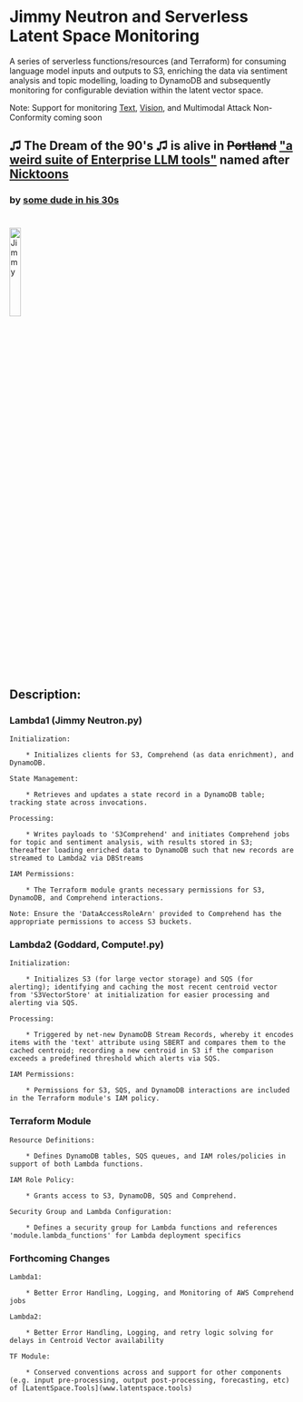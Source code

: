 # Jimmy Neutron and Serverless Latent Space Monitoring
A series of serverless functions/resources (and Terraform) for consuming language model inputs and outputs to S3, enriching the data via sentiment analysis and topic modelling, loading to DynamoDB and subsequently monitoring for configurable deviation within the latent vector space.

Note: Support for monitoring [Text](https://www.zeroday.tools/), [Vision](https://github.com/Zoky-2020/SGA), and Multimodal Attack Non-Conformity coming soon


## ♫ The Dream of the 90's ♫ is alive in ~~Portland~~ ["a weird suite of Enterprise LLM tools"](https://github.com/users/rabbidave/projects/1) named after [Nicktoons](https://en.wikipedia.org/wiki/Nicktoons)
### by [some dude in his 30s](https://www.linkedin.com/in/davidisaacpierce)
#


<img src="https://static.wikia.nocookie.net/jimmyneutron/images/f/f2/3312414-jimmydog.jpg/revision/latest/scale-to-width-down/1000?cb=20230417181235" alt="Jimmy" title="Jimmy" width="20%">


## Description:

### Lambda1 (Jimmy Neutron.py)

    Initialization: 
        
        * Initializes clients for S3, Comprehend (as data enrichment), and DynamoDB.

    State Management:
        
        * Retrieves and updates a state record in a DynamoDB table; tracking state across invocations.

    Processing:
        
        * Writes payloads to 'S3Comprehend' and initiates Comprehend jobs for topic and sentiment analysis, with results stored in S3; thereafter loading enriched data to DynamoDB such that new records are streamed to Lambda2 via DBStreams

    IAM Permissions:
        
        * The Terraform module grants necessary permissions for S3, DynamoDB, and Comprehend interactions.
       
    Note: Ensure the 'DataAccessRoleArn' provided to Comprehend has the appropriate permissions to access S3 buckets.

### Lambda2 (Goddard, Compute!.py)

    Initialization:
        
        * Initializes S3 (for large vector storage) and SQS (for alerting); identifying and caching the most recent centroid vector from 'S3VectorStore' at initialization for easier processing and alerting via SQS.

    Processing:
        
        * Triggered by net-new DynamoDB Stream Records, whereby it encodes items with the 'text' attribute using SBERT and compares them to the cached centroid; recording a new centroid in S3 if the comparison exceeds a predefined threshold which alerts via SQS.

    IAM Permissions:
        
        * Permissions for S3, SQS, and DynamoDB interactions are included in the Terraform module's IAM policy.

### Terraform Module

    Resource Definitions:
        
        * Defines DynamoDB tables, SQS queues, and IAM roles/policies in support of both Lambda functions.

    IAM Role Policy:
        
        * Grants access to S3, DynamoDB, SQS and Comprehend.

    Security Group and Lambda Configuration:
        
        * Defines a security group for Lambda functions and references 'module.lambda_functions' for Lambda deployment specifics

### Forthcoming Changes

    Lambda1:
        
        * Better Error Handling, Logging, and Monitoring of AWS Comprehend jobs

    Lambda2:
        
        * Better Error Handling, Logging, and retry logic solving for delays in Centroid Vector availability

    TF Module:
        
        * Conserved conventions across and support for other components (e.g. input pre-processing, output post-processing, forecasting, etc) of [LatentSpace.Tools](www.latentspace.tools)
